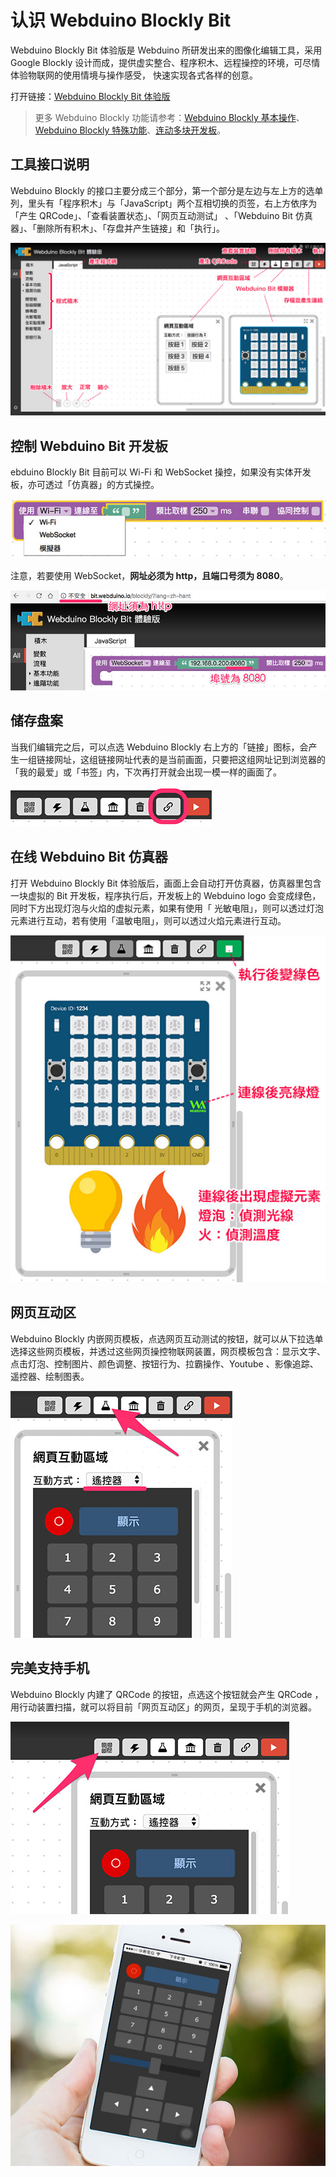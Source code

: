 # 认识 Webduino Blockly Bit

Webduino Blockly Bit 体验版是 Webduino 所研发出来的图像化编辑工具，采用 Google Blockly 设计而成，提供虚实整合、程序积木、远程操控的环境，可尽情体验物联网的使用情境与操作感受， 快速实现各式各样的创意。

打开链接：[Webduino Blockly Bit 体验版](https://webduino.com.cn/link.html?lang=zh-hans&type=blockly)

> 更多 Webduino Blockly 功能请参考：[Webduino Blockly 基本操作](https://tutorials.webduino.io/zh_tw/docs/basic/blockly/blockly-tutorial-01.html)、[Webduino Blockly 特殊功能](https://tutorials.webduino.io/zh_tw/docs/basic/blockly/blockly-tutorial-02.html)、[连动多块开发板](https://tutorials.webduino.io/zh_tw/docs/basic/blockly/multi-board.html)。

## 工具接口说明

Webduino Blockly 的接口主要分成三个部分，第一个部分是左边与左上方的选单列，里头有「程序积木」与「JavaScript」两个互相切换的页签，右上方依序为「产生 QRCode」、「查看装置状态」、「网页互动测试」 、「Webduino Bit 仿真器」、「删除所有积木」、「存盘并产生链接」和「执行」。

![](../../assets/webduino/advanced/img/tutorials/zh_cn/blockly-01.jpg)

## 控制 Webduino Bit 开发板

ebduino Blockly Bit 目前可以 Wi-Fi 和 WebSocket 操控，如果没有实体开发板，亦可透过「仿真器」的方式操控。

![](../../assets/webduino/advanced/img/tutorials/zh_cn/blockly-02.jpg)

注意，若要使用 WebSocket，**网址必须为 http，且端口号须为 8080**。

![](../../assets/webduino/advanced/img/tutorials/zh_cn/blockly-08.jpg)

## 储存盘案

当我们编辑完之后，可以点选 Webduino Blockly 右上方的「链接」图标，会产生一组链接网址，这组链接网址代表的是当前画面，只要把这组网址记到浏览器的「我的最爱」或「书签」内，下次再打开就会出现一模一样的画面了。

![](../../assets/webduino/advanced/img/tutorials/zh_cn/blockly-07.jpg)

## 在线 Webduino Bit 仿真器

打开 Webduino Blockly Bit 体验版后，画面上会自动打开仿真器，仿真器里包含一块虚拟的 Bit 开发板，程序执行后，开发板上的 Webduino logo 会变成绿色，同时下方出现灯泡与火焰的虚拟元素，如果有使用「 光敏电阻」，则可以透过灯泡元素进行互动，若有使用「温敏电阻」，则可以透过火焰元素进行互动。

![](../../assets/webduino/advanced/img/tutorials/zh_cn/blockly-03.jpg)

## 网页互动区

Webduino Blockly 内嵌网页模板，点选网页互动测试的按钮，就可以从下拉选单选择这些网页模板，并透过这些网页操控物联网装置，网页模板包含：显示文字、点击灯泡、控制图片、颜色调整、按钮行为、拉霸操作、Youtube 、影像追踪、遥控器、绘制图表。

![](../../assets/webduino/advanced/img/tutorials/zh_cn/blockly-04.jpg)

## 完美支持手机

Webduino Blockly 内建了 QRCode 的按钮，点选这个按钮就会产生 QRCode ，用行动装置扫描，就可以将目前「网页互动区」的网页，呈现于手机的浏览器。

![](../../assets/webduino/advanced/img/tutorials/zh_cn/blockly-05.jpg)

![](../../assets/webduino/advanced/img/tutorials/zh_cn/blockly-06.jpg)